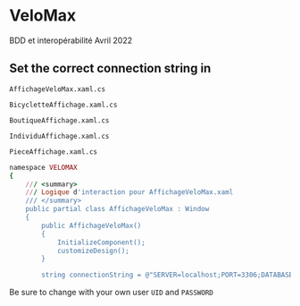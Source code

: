 # VeloMax
BDD et interopérabilité Avril 2022

## Set the correct connection string in 
```AffichageVeloMax.xaml.cs```

```BicycletteAffichage.xaml.cs```

```BoutiqueAffichage.xaml.cs```

```IndividuAffichage.xaml.cs```

```PieceAffichage.xaml.cs```

```ruby
namespace VELOMAX
{
    /// <summary>
    /// Logique d'interaction pour AffichageVeloMax.xaml
    /// </summary>
    public partial class AffichageVeloMax : Window
    {
        public AffichageVeloMax()
        {
            InitializeComponent();
            customizeDesign();
        }

        string connectionString = @"SERVER=localhost;PORT=3306;DATABASE=velomax;UID=userID;PASSWORD=password;";
```

Be sure to change with your own user ```UID``` and ```PASSWORD```

